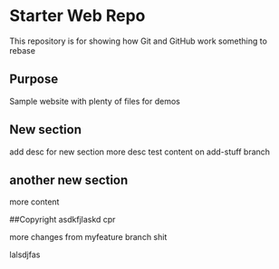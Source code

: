 # Starter Web Repo

This repository is for showing how Git and GitHub work
something to rebase

## Purpose

Sample website with plenty of files for demos

## New section
add desc for new section
more desc
test content on add-stuff branch

## another new section
more  content

##Copyright
asdkfjlaskd
cpr

more changes from myfeature branch
shit

lalsdjfas
